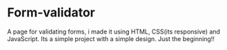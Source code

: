 # Form-validator
A page for validating forms, i made it using HTML, CSS(its responsive) and JavaScript. Its a simple project with a simple design. Just the beginning!!
